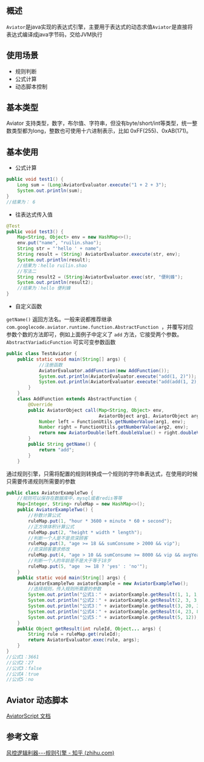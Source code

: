 ## 概述
`Aviator`是java实现的表达式引擎，主要用于表达式的动态求值`Aviator`是直接将表达式编译成java字节码，交给JVM执行

## 使用场景
- 规则判断
- 公式计算
- 动态脚本控制

## 基本类型
Aviator 支持类型，数字，布尔值、字符串，但没有byte/short/int等类型，统一整数类型都为long，整数也可使用十六进制表示，比如 0xFF(255)、0xAB(171)。

## 基本使用
-  公式计算
```java
public void test1() {
    Long sum = (Long)AviatorEvaluator.execute("1 + 2 + 3");
    System.out.println(sum);
}
//结果为： 6
```

- 往表达式传入值
```java
@Test
public void test3() {
	Map<String, Object> env = new HashMap<>();
	env.put("name", "ruilin.shao");
	String str = "'hello ' + name";
	String result = (String) AviatorEvaluator.execute(str, env);
	System.out.println(result);
	//结果为：hello ruilin.shao
	//写法二
	String result2 = (String)AviatorEvaluator.exec(str, "便利蜂");
	System.out.println(result2);
	//结果为：hello 便利蜂
}
```
- 自定义函数

`getName()` 返回方法名。一般来说都推荐继承 `com.googlecode.aviator.runtime.function.AbstractFunction`  ，并覆写对应参数个数的方法即可，例如上面例子中定义了 `add` 方法，它接受两个参数。`AbstractVariadicFunction` 可实可变参数函数
```java
public class TestAviator {
    public static void main(String[] args) {
            //注册函数
            AviatorEvaluator.addFunction(new AddFunction());
            System.out.println(AviatorEvaluator.execute("add(1, 2)"));           // 3.0
            System.out.println(AviatorEvaluator.execute("add(add(1, 2), 100)")); // 103.0
        }
    }
    class AddFunction extends AbstractFunction {
        @Override
        public AviatorObject call(Map<String, Object> env, 
                                  AviatorObject arg1, AviatorObject arg2) {
            Number left = FunctionUtils.getNumberValue(arg1, env);
            Number right = FunctionUtils.getNumberValue(arg2, env);
            return new AviatorDouble(left.doubleValue() + right.doubleValue());
        }
        public String getName() {
            return "add";
        }
    }
```
通过规则引擎，只需将配置的规则转换成一个规则的字符串表达式，在使用的时候只需要传递规则所需要的参数
```java
public class AviatorExampleTwo {
    //规则可以保存在数据库中，mysql或者redis等等
    Map<Integer, String> ruleMap = new HashMap<>();
    public AviatorExampleTwo() {
        //秒数计算公式
        ruleMap.put(1, "hour * 3600 + minute * 60 + second");
        //正方体体积计算公式
        ruleMap.put(2, "height * width * length");
        //判断一个人是不是资深顾客
        ruleMap.put(3, "age >= 18 && sumConsume > 2000 && vip");
        //资深顾客要求修改
        ruleMap.put(4, "age > 10 && sumConsume >= 8000 && vip && avgYearConsume >= 1000");
        //判断一个人的年龄是不是大于等于18岁
        ruleMap.put(5, "age  >= 18 ? 'yes' : 'no'");
    }
    public static void main(String[] args) {
        AviatorExampleTwo aviatorExample = new AviatorExampleTwo();
        //选择规则，传入规则所需要的参数
        System.out.println("公式1：" + aviatorExample.getResult(1, 1, 1, 1));
        System.out.println("公式2：" + aviatorExample.getResult(2, 3, 3, 3));
        System.out.println("公式3：" + aviatorExample.getResult(3, 20, 3000, false));
        System.out.println("公式4：" + aviatorExample.getResult(4, 23, 8000, true, 2000));
        System.out.println("公式5：" + aviatorExample.getResult(5, 12));
    }
    public Object getResult(int ruleId, Object... args) {
        String rule = ruleMap.get(ruleId);
        return AviatorEvaluator.exec(rule, args);
    }
}
//公式1：3661
//公式2：27
//公式3：false
//公式4：true
//公式5：no
```

## Aviator 动态脚本
[AviatorScript 文档 ](https://www.yuque.com/boyan-avfmj/aviatorscript)

## 参考文章
[风控逻辑利器---规则引擎 - 知乎 (zhihu.com)](https://zhuanlan.zhihu.com/p/552289273)

